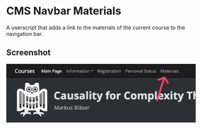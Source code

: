# CMS Navbar Materials

A userscript that adds a link to the materials of the
current course to the navigation bar.

## Screenshot

![](../images/cnm.png)
